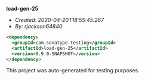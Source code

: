 **load-gen-25**
+ _Created: 2020-04-20T18:55:45.267_
+ _By: rjackson64840_

```xml
<dependency>
  <groupId>com.sonatype.testing</groupId>
  <artifactId>load-gen-25</artifactId>
  <version>0.9.0-SNAPSHOT</version>
</dependency>
```

This project was auto-generated for testing purposes.
